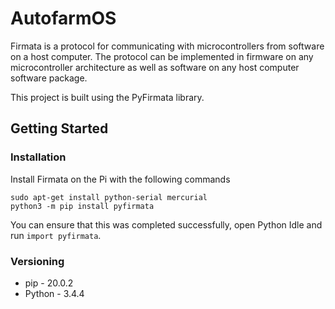 # AutofarmOS

Firmata is a protocol for communicating with microcontrollers from software on a host computer. The protocol can be implemented in firmware on any microcontroller architecture as well as software on any host computer software package.

This project is built using the PyFirmata library.

## Getting Started

### Installation

Install Firmata on the Pi with the following commands
    
    sudo apt-get install python-serial mercurial
    python3 -m pip install pyfirmata

You can ensure that this was completed successfully, open Python Idle and run `import pyfirmata`.


### Versioning

* pip - 20.0.2
* Python - 3.4.4
